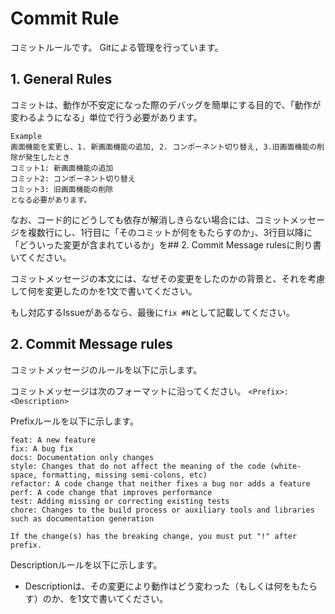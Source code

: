 # Commit Rule

コミットルールです。
Gitによる管理を行っています。

## 1. General Rules

コミットは、動作が不安定になった際のデバッグを簡単にする目的で、「動作が変わるようになる」単位で行う必要があります。

```text
Example
画面機能を変更し、1. 新画面機能の追加, 2. コンポーネント切り替え, 3.旧画面機能の削除が発生したとき
コミット1: 新画面機能の追加
コミット2: コンポーネント切り替え
コミット3: 旧画面機能の削除
となる必要があります。
```

なお、コード的にどうしても依存が解消しきらない場合には、コミットメッセージを複数行にし、1行目に「そのコミットが何をもたらすのか」、3行目以降に「どういった変更が含まれているか」を## 2. Commit Message rulesに則り書いてください。

コミットメッセージの本文には、なぜその変更をしたのかの背景と、それを考慮して何を変更したのかを1文で書いてください。

もし対応するIssueがあるなら、最後に`fix #N`として記載してください。

## 2. Commit Message rules

コミットメッセージのルールを以下に示します。

コミットメッセージは次のフォーマットに沿ってください。
`<Prefix>: <Description>`

Prefixルールを以下に示します。

```text
feat: A new feature
fix: A bug fix
docs: Documentation only changes
style: Changes that do not affect the meaning of the code (white-space, formatting, missing semi-colons, etc)
refactor: A code change that neither fixes a bug nor adds a feature
perf: A code change that improves performance
test: Adding missing or correcting existing tests
chore: Changes to the build process or auxiliary tools and libraries such as documentation generation

If the change(s) has the breaking change, you must put "!" after prefix.
```

Descriptionルールを以下に示します。

- Descriptionは、その変更により動作はどう変わった（もしくは何をもたらす）のか、を1文で書いてください。
